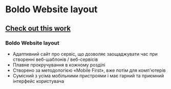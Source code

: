 # Boldo Website layout
## [Check out this work](https://esutarosa.github.io/Boldo/app/index.html)
### Boldo Website layout

- Адаптивний сайт про сервіс, що дозволяє заощаджувати час при створенні веб-шаблонів / веб-сервісів
- Плавне прокручування в кожному розділі
- Створено за методологією «Mobile First», вже потім для комп'ютерів
- Сумісний з усіма мобільними пристроями і має гарний та приємний інтерфейс користувача
